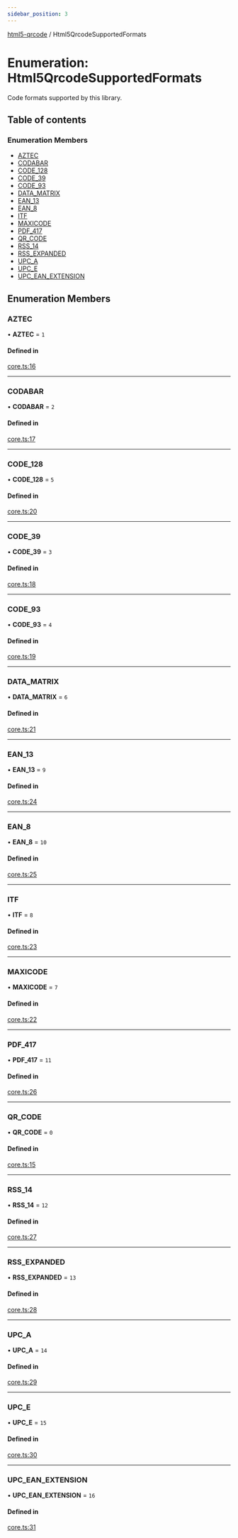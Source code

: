 ```yaml
---
sidebar_position: 3
---
```


[html5-qrcode](../) / Html5QrcodeSupportedFormats

# Enumeration: Html5QrcodeSupportedFormats

Code formats supported by this library.

## Table of contents

### Enumeration Members

- [AZTEC](Html5QrcodeSupportedFormats.md#aztec)
- [CODABAR](Html5QrcodeSupportedFormats.md#codabar)
- [CODE\_128](Html5QrcodeSupportedFormats.md#code_128)
- [CODE\_39](Html5QrcodeSupportedFormats.md#code_39)
- [CODE\_93](Html5QrcodeSupportedFormats.md#code_93)
- [DATA\_MATRIX](Html5QrcodeSupportedFormats.md#data_matrix)
- [EAN\_13](Html5QrcodeSupportedFormats.md#ean_13)
- [EAN\_8](Html5QrcodeSupportedFormats.md#ean_8)
- [ITF](Html5QrcodeSupportedFormats.md#itf)
- [MAXICODE](Html5QrcodeSupportedFormats.md#maxicode)
- [PDF\_417](Html5QrcodeSupportedFormats.md#pdf_417)
- [QR\_CODE](Html5QrcodeSupportedFormats.md#qr_code)
- [RSS\_14](Html5QrcodeSupportedFormats.md#rss_14)
- [RSS\_EXPANDED](Html5QrcodeSupportedFormats.md#rss_expanded)
- [UPC\_A](Html5QrcodeSupportedFormats.md#upc_a)
- [UPC\_E](Html5QrcodeSupportedFormats.md#upc_e)
- [UPC\_EAN\_EXTENSION](Html5QrcodeSupportedFormats.md#upc_ean_extension)

## Enumeration Members

### AZTEC

• **AZTEC** = ``1``

#### Defined in

[core.ts:16](https://github.com/mebjas/html5-qrcode/blob/600717e/src/core.ts#L16)

___

### CODABAR

• **CODABAR** = ``2``

#### Defined in

[core.ts:17](https://github.com/mebjas/html5-qrcode/blob/600717e/src/core.ts#L17)

___

### CODE\_128

• **CODE\_128** = ``5``

#### Defined in

[core.ts:20](https://github.com/mebjas/html5-qrcode/blob/600717e/src/core.ts#L20)

___

### CODE\_39

• **CODE\_39** = ``3``

#### Defined in

[core.ts:18](https://github.com/mebjas/html5-qrcode/blob/600717e/src/core.ts#L18)

___

### CODE\_93

• **CODE\_93** = ``4``

#### Defined in

[core.ts:19](https://github.com/mebjas/html5-qrcode/blob/600717e/src/core.ts#L19)

___

### DATA\_MATRIX

• **DATA\_MATRIX** = ``6``

#### Defined in

[core.ts:21](https://github.com/mebjas/html5-qrcode/blob/600717e/src/core.ts#L21)

___

### EAN\_13

• **EAN\_13** = ``9``

#### Defined in

[core.ts:24](https://github.com/mebjas/html5-qrcode/blob/600717e/src/core.ts#L24)

___

### EAN\_8

• **EAN\_8** = ``10``

#### Defined in

[core.ts:25](https://github.com/mebjas/html5-qrcode/blob/600717e/src/core.ts#L25)

___

### ITF

• **ITF** = ``8``

#### Defined in

[core.ts:23](https://github.com/mebjas/html5-qrcode/blob/600717e/src/core.ts#L23)

___

### MAXICODE

• **MAXICODE** = ``7``

#### Defined in

[core.ts:22](https://github.com/mebjas/html5-qrcode/blob/600717e/src/core.ts#L22)

___

### PDF\_417

• **PDF\_417** = ``11``

#### Defined in

[core.ts:26](https://github.com/mebjas/html5-qrcode/blob/600717e/src/core.ts#L26)

___

### QR\_CODE

• **QR\_CODE** = ``0``

#### Defined in

[core.ts:15](https://github.com/mebjas/html5-qrcode/blob/600717e/src/core.ts#L15)

___

### RSS\_14

• **RSS\_14** = ``12``

#### Defined in

[core.ts:27](https://github.com/mebjas/html5-qrcode/blob/600717e/src/core.ts#L27)

___

### RSS\_EXPANDED

• **RSS\_EXPANDED** = ``13``

#### Defined in

[core.ts:28](https://github.com/mebjas/html5-qrcode/blob/600717e/src/core.ts#L28)

___

### UPC\_A

• **UPC\_A** = ``14``

#### Defined in

[core.ts:29](https://github.com/mebjas/html5-qrcode/blob/600717e/src/core.ts#L29)

___

### UPC\_E

• **UPC\_E** = ``15``

#### Defined in

[core.ts:30](https://github.com/mebjas/html5-qrcode/blob/600717e/src/core.ts#L30)

___

### UPC\_EAN\_EXTENSION

• **UPC\_EAN\_EXTENSION** = ``16``

#### Defined in

[core.ts:31](https://github.com/mebjas/html5-qrcode/blob/600717e/src/core.ts#L31)
